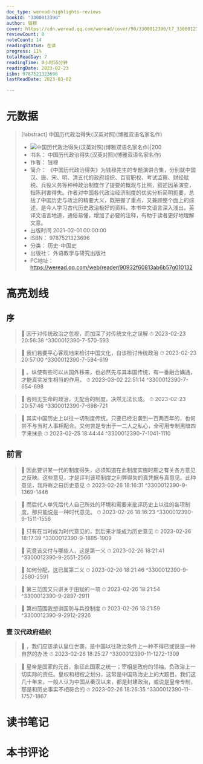 ```yaml
---
doc_type: weread-highlights-reviews
bookId: "3300012390"
author: 钱穆
cover: https://cdn.weread.qq.com/weread/cover/90/3300012390/t7_3300012390.jpg
reviewCount: 0
noteCount: 14
readingStatus: 在读
progress: 11%
totalReadDay: 7
readingTime: 0小时55分钟
readingDate: 2023-02-23
isbn: 9787521323696
lastReadDate: 2023-03-02

---
```

# 元数据
> [!abstract] 中国历代政治得失(汉英对照)(博雅双语名家名作)
> - ![ 中国历代政治得失(汉英对照)(博雅双语名家名作)|200](https://cdn.weread.qq.com/weread/cover/90/3300012390/t7_3300012390.jpg)
> - 书名： 中国历代政治得失(汉英对照)(博雅双语名家名作)
> - 作者： 钱穆
> - 简介： 《中国历代政治得失》为钱穆先生的专题演讲合集，分别就中国汉、唐、宋、明、清五代的政府组织、百官职权、考试监察、财经赋税、兵役义务等种种政治制度作了提要的概观与比照，叙述因革演变，指陈利害得失。作者对中国各代政治经济制度的优劣分析简明扼要，总括了中国历史与政治的精要大义，既把握了重点，又兼顾整个面上的综述，是今人学习古代历史政治极好的资料。本书中文语言深入浅出，英译文语言地道，通俗易懂，增加了必要的注释，有助于读者更好地理解文意。
> - 出版时间 2021-02-01 00:00:00
> - ISBN： 9787521323696
> - 分类： 历史-中国史
> - 出版社： 外语教学与研究出版社
> - PC地址：https://weread.qq.com/web/reader/90932f60813ab6b57g010132

# 高亮划线

## 序

> 📌 因于对传统政治之忽视，而加深了对传统文化之误解 
> ⏱ 2023-02-23 20:56:38 ^3300012390-7-570-593

> 📌 我们若要平心客观地来检讨中国文化，自该检讨传统政治 
> ⏱ 2023-02-23 20:57:00 ^3300012390-7-594-619

> 📌 。纵使有些可以从国外移来，也必然先与其本国传统，有一番融合媾通，才能真实发生相当的作用。 
> ⏱ 2023-03-02 22:51:14 ^3300012390-7-654-698

> 📌 否则无生命的政治，无配合的制度，决然无法长成。 
> ⏱ 2023-02-23 20:57:46 ^3300012390-7-698-721

> 📌 其实中国历史上以往一切制度传统，只要已经沿袭到一百两百年的，也何尝不与当时人事相配合。又何尝是专出于一二人之私心，全可用专制黑暗四字来抹杀 
> ⏱ 2023-02-25 18:44:44 ^3300012390-7-1041-1110

## 前言

> 📌 因此要讲某一代的制度得失，必须知道在此制度实施时期之有关各方意见之反映。这些意见，才是评判该项制度之利弊得失的真凭据与真意见。此种意见，我将称之曰历史意见 
> ⏱ 2023-02-26 18:16:31 ^3300012390-9-1369-1446

> 📌 而后代人单凭后代人自己所处的环境和需要来批评历史上以往的各项制度，那只能说是一种时代意见。 
> ⏱ 2023-02-26 18:16:23 ^3300012390-9-1511-1556

> 📌 只有在当时成为时代意见的，到后来才能成为历史意见 
> ⏱ 2023-02-26 18:17:39 ^3300012390-9-1885-1909

> 📌 究竟该交付与哪些人，这是第一义 
> ⏱ 2023-02-26 18:21:41 ^3300012390-9-2551-2566

> 📌 如何分配，这已属第二义 
> ⏱ 2023-02-26 18:21:46 ^3300012390-9-2580-2591

> 📌 第三范围又只讲关于田赋的一项 
> ⏱ 2023-02-26 18:21:54 ^3300012390-9-2897-2911

> 📌 第四范围我想讲国防与兵役制度 
> ⏱ 2023-02-26 18:21:59 ^3300012390-9-2912-2926

### 壹 汉代政府组织

> 📌 ，我们应该承认皇位世袭，是中国以往政治条件上一种不得已或说是一种自然的办法 
> ⏱ 2023-02-26 18:25:27 ^3300012390-11-1272-1309

> 📌 皇帝是国家的元首，象征此国家之统一；宰相是政府的领袖，负政治上一切实际的责任。皇权和相权之划分，这常是中国政治史上的大题目。我们这几十年来，一般人认为中国从秦汉以来，都是封建政治，或说是皇帝专制，那是和历史事实不相符合的 
> ⏱ 2023-02-26 18:26:35 ^3300012390-11-1757-1867

# 读书笔记

# 本书评论
